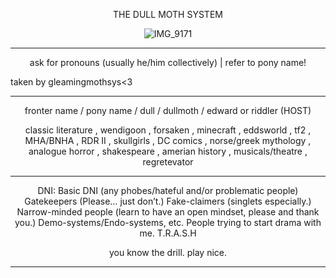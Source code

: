 <p align="center"

  THE DULL MOTH SYSTEM
 <p align="center"

![IMG_9171](https://github.com/user-attachments/assets/d0d10817-2145-448b-b8e4-613d5a59d2cf)


---- ----
<p align="center"
'' it's hard to compromise, when i see through your eyes... ''

<p align="center"

ask for pronouns (usually he/him collectively) | refer to pony name!

taken by gleamingmothsys<3
---- ----

<p align="center"
'' ...it's just a common view, i guess it's lost on you! ''
<p align="center"

fronter name / pony name / dull / dullmoth / edward or riddler (HOST)
<p align="center"

classic literature , wendigoon , forsaken , minecraft , eddsworld , tf2 , MHA/BNHA , RDR II , skullgirls , DC comics , norse/greek mythology , analogue horror , shakespeare , amerian history , musicals/theatre , regretevator
---- ----

<p align="center"
'' ...Now i can talk, no one gets off! ''
<p align="center"

DNI: 
Basic DNI (any phobes/hateful and/or problematic people)
Gatekeepers (Please… just don’t.)
Fake-claimers (singlets especially.)
Narrow-minded people (learn to have an open mindset, please and thank you.)
Demo-systems/Endo-systems, etc.
People trying to start drama with me.
T.R.A.S.H
<p align="center"

you know the drill. play nice.
---- ----
